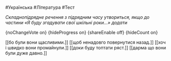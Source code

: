 #Українська #Література #Тест

*Складнопідрядне речення з підрядним часу утвориться, якщо до частини «Я буду згадувати свої шкільні роки...» додати*

{noChangeVote on}
{hideProgress on}
{shareEnable off}
{hideCount on}

[[бо були вони щасливими.]]
[[щоб ненадовго повернутися назад.]]
[[хоч і швидко вони промайнули.]]
[[доки буду топтати ряст.]]
[[дарма що вони були дуже давно.]]
